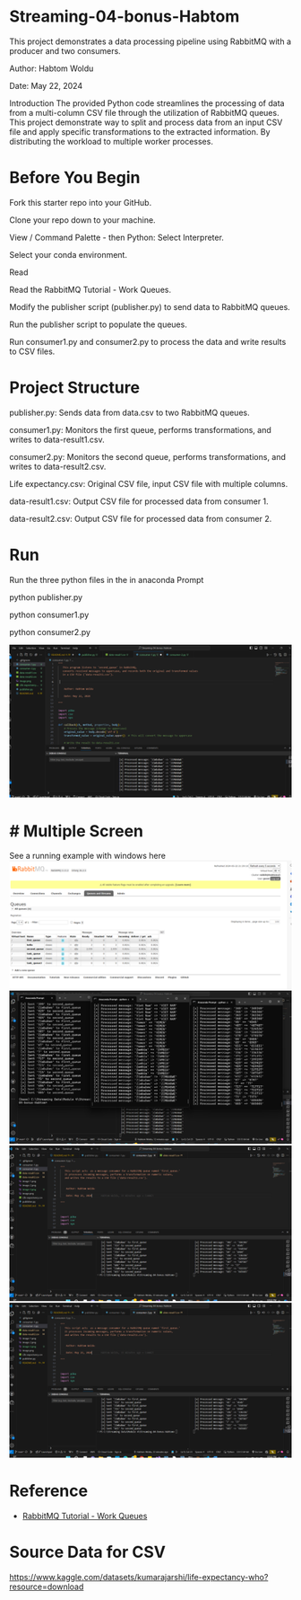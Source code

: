 # Streaming-04-bonus-Habtom

This project demonstrates a data processing pipeline using RabbitMQ with a producer and two consumers.

Author: Habtom Woldu

Date: May 22, 2024

Introduction
The provided Python code streamlines the processing of data from a multi-column CSV file through the utilization of RabbitMQ queues. This project demonstrate way to split and process data from an input CSV file and apply specific transformations to the extracted information. By distributing the workload to multiple worker processes.

# Before You Begin
Fork this starter repo into your GitHub.

Clone your repo down to your machine.

View / Command Palette - then Python: Select Interpreter.

Select your conda environment.

Read

Read the RabbitMQ Tutorial - Work Queues.

Modify the publisher script (publisher.py) to send data to RabbitMQ queues.

Run the publisher script to populate the queues.

Run consumer1.py and consumer2.py to process the data and write results to CSV files.

# Project Structure
publisher.py: Sends data from data.csv to two RabbitMQ queues.

consumer1.py: Monitors the first queue, performs transformations, and writes to data-result1.csv.

consumer2.py: Monitors the second queue, performs transformations, and writes to data-result2.csv.

Life expectancy.csv: Original CSV file, input CSV file with multiple columns.

data-result1.csv: Output CSV file for processed data from consumer 1.

data-result2.csv: Output CSV file for processed data from consumer 2.


# Run 

Run the three python files in the  in anaconda Prompt 

python publisher.py

python consumer1.py

python consumer2.py

![alt text](image-1.png)
# # Multiple Screen

See a running example with windows here
![alt text](image-2.png)
![alt text](image-3.png)
![alt text](image-4.png)
![alt text](image-4.png)

# Reference

- [RabbitMQ Tutorial - Work Queues](https://www.rabbitmq.com/tutorials/tutorial-two-python.html)


# Source Data for CSV 

https://www.kaggle.com/datasets/kumarajarshi/life-expectancy-who?resource=download

